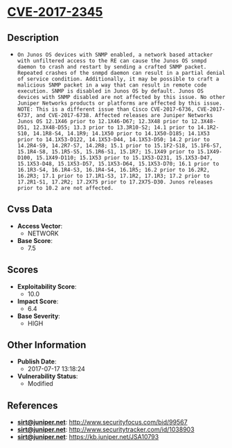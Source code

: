 
# [CVE-2017-2345](https://cve.mitre.org/cgi-bin/cvename.cgi?name=CVE-2017-2345)

## Description

- `On Junos OS devices with SNMP enabled, a network based attacker with unfiltered access to the RE can cause the Junos OS snmpd daemon to crash and restart by sending a crafted SNMP packet. Repeated crashes of the snmpd daemon can result in a partial denial of service condition. Additionally, it may be possible to craft a malicious SNMP packet in a way that can result in remote code execution. SNMP is disabled in Junos OS by default. Junos OS devices with SNMP disabled are not affected by this issue. No other Juniper Networks products or platforms are affected by this issue.  NOTE: This is a different issue than Cisco CVE-2017-6736, CVE-2017-6737, and CVE-2017-6738. Affected releases are Juniper Networks Junos OS 12.1X46 prior to 12.1X46-D67; 12.3X48 prior to 12.3X48-D51, 12.3X48-D55; 13.3 prior to 13.3R10-S2; 14.1 prior to 14.1R2-S10, 14.1R8-S4, 14.1R9; 14.1X50 prior to 14.1X50-D185; 14.1X53 prior to 14.1X53-D122, 14.1X53-D44, 14.1X53-D50; 14.2 prior to 14.2R4-S9, 14.2R7-S7, 14.2R8; 15.1 prior to 15.1F2-S18, 15.1F6-S7, 15.1R4-S8, 15.1R5-S5, 15.1R6-S1, 15.1R7; 15.1X49 prior to 15.1X49-D100, 15.1X49-D110; 15.1X53 prior to 15.1X53-D231, 15.1X53-D47, 15.1X53-D48, 15.1X53-D57, 15.1X53-D64, 15.1X53-D70; 16.1 prior to 16.1R3-S4, 16.1R4-S3, 16.1R4-S4, 16.1R5; 16.2 prior to 16.2R2, 16.2R3; 17.1 prior to 17.1R1-S3, 17.1R2, 17.1R3; 17.2 prior to 17.2R1-S1, 17.2R2; 17.2X75 prior to 17.2X75-D30. Junos releases prior to 10.2 are not affected.`

## Cvss Data

- **Access Vector**:
  - NETWORK
- **Base Score**:
  - 7.5

## Scores

- **Exploitability Score**:
  - 10.0
- **Impact Score**:
  - 6.4
- **Base Severity**:
  - HIGH

## Other Information

- **Publish Date**:
  - 2017-07-17 13:18:24
- **Vulnerability Status**:
  - Modified

## References

- **sirt@juniper.net**: http://www.securityfocus.com/bid/99567
- **sirt@juniper.net**: http://www.securitytracker.com/id/1038903
- **sirt@juniper.net**: https://kb.juniper.net/JSA10793
